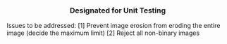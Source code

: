 <h3><p align="center">Designated for Unit Testing</p></h3>

Issues to be addressed:
[1] Prevent image erosion from eroding the entire image (decide the maximum limit) 
[2] Reject all non-binary images
